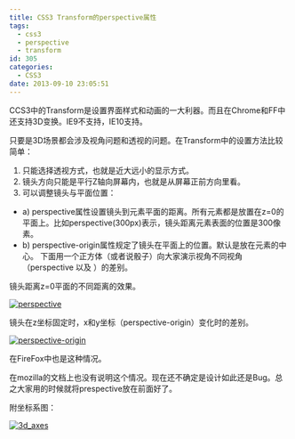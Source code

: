 ```yaml
---
title: CSS3 Transform的perspective属性
tags:
  - css3
  - perspective
  - transform
id: 305
categories:
  - CSS3
date: 2013-09-10 23:05:51
---
```


CCS3中的Transform是设置界面样式和动画的一大利器。而且在Chrome和FF中还支持3D变换。IE9不支持，IE10支持。

只要是3D场景都会涉及视角问题和透视的问题。在Transform中的设置方法比较简单：<!--more-->

1.  只能选择透视方式，也就是近大远小的显示方式。
2.  镜头方向只能是平行Z轴向屏幕内，也就是从屏幕正前方向里看。
3.  可以调整镜头与平面位置：

*   a) perspective属性设置镜头到元素平面的距离。所有元素都是放置在z=0的平面上。比如perspective(300px)表示，镜头距离元素表面的位置是300像素。
*   b) perspective-origin属性规定了镜头在平面上的位置。默认是放在元素的中心。
下面用一个正方体（或者说骰子）向大家演示视角不同视角（perspective 以及 ）的差别。

镜头距离z=0平面的不同距离的效果。

[![perspective](http://bcs.duapp.com/xiaopihai/2013/09/perspective-359x400.jpg)](http://bcs.duapp.com/xiaopihai/2013/09/perspective.jpg)

镜头在z坐标固定时，x和y坐标（perspective-origin）变化时的差别。

[![perspective-origin](http://bcs.duapp.com/xiaopihai/2013/09/perspective-origin-240x148.jpg)](http://bcs.duapp.com/xiaopihai/2013/09/perspective-origin.jpg)

在FireFox中也是这种情况。

在mozilla的文档上也没有说明这个情况。现在还不确定是设计如此还是Bug。总之大家用的时候就将prespective放在前面好了。

附坐标系图：

[![3d_axes](http://bcs.duapp.com/xiaopihai/2013/09/3d_axes-240x150.jpg)](http://bcs.duapp.com/xiaopihai/2013/09/3d_axes.jpg)

&nbsp;